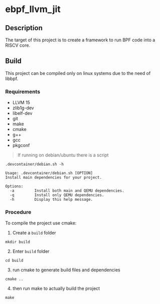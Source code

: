 # ebpf_llvm_jit

## Description
The target of this project is to create a framework to run BPF code into a RISCV core.



## Build
This project can be compiled only on linux systems due to the need of libbpf.

### Requirements
- LLVM 15
- zlib1g-dev
- libelf-dev
- git
- make
- cmake
- g++
- gcc
- pkgconf

> If running on debian/ubuntu there is a script
```shell
.devcontainer/debian.sh -h
```
```
Usage: .devcontainer/debian.sh [OPTION]
Install main dependencies for your project.

Options:
  -a         Install both main and QEMU dependencies.
  -q         Install only QEMU dependencies.
  -h         Display this help message.
```

### Procedure
To compile the project use cmake:
1. Create a `build` folder
```shell
mkdir build
```

2. Enter `build` folder
```shell
cd build
```

3. run cmake to generate build files and dependencies
```shell
cmake ..
```

4. then run make to actually build the project
```shell
make
```
